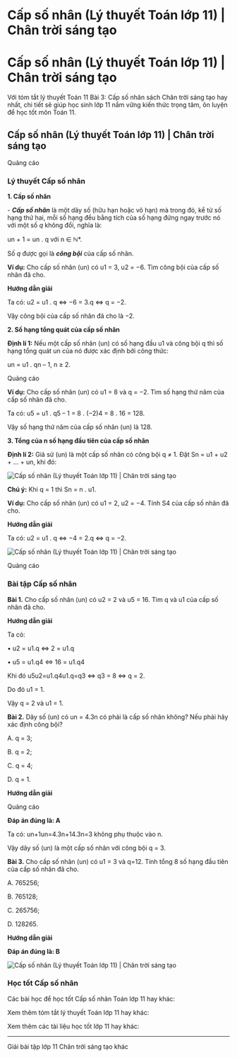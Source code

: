 # Cấp số nhân (Lý thuyết Toán lớp 11) | Chân trời sáng tạo

# Cấp số nhân (Lý thuyết Toán lớp 11) | Chân trời sáng tạo

Với tóm tắt lý thuyết Toán 11 Bài 3: Cấp số nhân sách Chân trời sáng tạo hay nhất, chi tiết sẽ giúp học sinh lớp 11 nắm vững kiến thức trọng tâm, ôn luyện để học tốt môn Toán 11.

## Cấp số nhân (Lý thuyết Toán lớp 11) | Chân trời sáng tạo

Quảng cáo

### **Lý thuyết Cấp số nhân**

**1\. Cấp số nhân**

\- **_Cấp số nhân_** là một dãy số (hữu hạn hoặc vô hạn) mà trong đó, kể từ số hạng thứ hai, mỗi số hạng đều bằng tích của số hạng đứng ngay trước nó với một số _q_ không đổi, nghĩa là:

un + 1 = un . q với n ∈ ℕ*.

Số _q_ được gọi là **_công bội_** của cấp số nhân.

**Ví dụ:** Cho cấp số nhân (un) có u1 = 3, u2 = −6. Tìm công bội của cấp số nhân đã cho.

**Hướng dẫn giải**

Ta có: u2 = u1 . q ⇔ −6 = 3.q ⇔ q = −2.

Vậy công bội của cấp số nhân đã cho là −2.

**2\. Số hạng tổng quát của cấp số nhân**

**Định lí 1:** Nếu một cấp số nhân (un) có số hạng đầu u1 và công bội q thì số hạng tổng quát un của nó được xác định bởi công thức:

un = u1 . qn – 1, n ≥ 2.

Quảng cáo

**Ví dụ:** Cho cấp số nhân (un) có u1 = 8 và q = −2. Tìm số hạng thứ năm của cấp số nhân đã cho.

Ta có: u5 = u1 . q5 – 1 = 8 . (−2)4 = 8 . 16 = 128.

Vậy số hạng thứ năm của cấp số nhân (un) là 128.

**3\. Tổng của n số hạng đầu tiên của cấp số nhân**

**Định lí 2:** Giả sử (un) là một cấp số nhân có công bội q ≠ 1. Đặt Sn = u1 \+ u2 \+ ... + un, khi đó:

![Cấp số nhân \(Lý thuyết Toán lớp 11\) | Chân trời sáng tạo](https://vietjack.com/toan-11-ct/images/ly-thuyet-bai-3-cap-so-nhan.PNG)

**Chú ý:** Khi q = 1 thì Sn = n . u1.

**Ví dụ:** Cho cấp số nhân (un) có u1 = 2, u2 = −4. Tính S4 của cấp số nhân đã cho.

**Hướng dẫn giải**

Ta có: u2 = u1 . q ⇔ −4 = 2.q ⇔ q = −2.

![Cấp số nhân \(Lý thuyết Toán lớp 11\) | Chân trời sáng tạo](https://vietjack.com/toan-11-ct/images/ly-thuyet-bai-3-cap-so-nhan-1.PNG)

Quảng cáo

### **Bài tập Cấp số nhân**

**Bài 1.** Cho cấp số nhân (un) có u2 = 2 và u5 = 16. Tìm q và u1 của cấp số nhân đã cho.

**Hướng dẫn giải**

Ta có:

• u2 = u1.q ⇔ 2 = u1.q

• u5 = u1.q4 ⇔ 16 = u1.q4

Khi đó u5u2=u1.q4u1.q=q3 ⇔ q3 = 8 ⇔ q = 2.

Do đó u1 = 1.

Vậy q = 2 và u1 = 1.

**Bài 2.** Dãy số (un) có un = 4.3n có phải là cấp số nhân không? Nếu phải hãy xác định công bội?

A. q = 3;

B. q = 2;

C. q = 4;

D. q = 1.

**Hướng dẫn giải**

Quảng cáo

**Đáp án đúng là: A**

Ta có: un+1un=4.3n+14.3n=3 không phụ thuộc vào n.

Vậy dãy số (un) là một cấp số nhân với công bội q = 3.

**Bài 3.** Cho cấp số nhân (un) có u1 = 3 và q=12. Tính tổng 8 số hạng đầu tiên của cấp số nhân đã cho.

A. 765256;

B. 765128;

C. 265756;

D. 128265.

**Hướng dẫn giải**

**Đáp án đúng là: B**

![Cấp số nhân \(Lý thuyết Toán lớp 11\) | Chân trời sáng tạo](https://vietjack.com/toan-11-ct/images/ly-thuyet-bai-3-cap-so-nhan-2.PNG)

### **Học tốt Cấp số nhân**

Các bài học để học tốt Cấp số nhân Toán lớp 11 hay khác:

Xem thêm tóm tắt lý thuyết Toán lớp 11 hay khác:

Xem thêm các tài liệu học tốt lớp 11 hay khác:

* * *

Giải bài tập lớp 11 Chân trời sáng tạo khác
